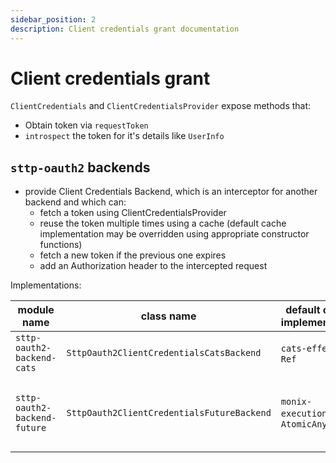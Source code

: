 ```yaml
---
sidebar_position: 2
description: Client credentials grant documentation
---
```


# Client credentials grant

`ClientCredentials` and `ClientCredentialsProvider` expose methods that:
- Obtain token via `requestToken`
- `introspect` the token for it's details like `UserInfo`


## `sttp-oauth2` backends

- provide Client Credentials Backend, which is an interceptor for another backend and which can:
  - fetch a token using ClientCredentialsProvider
  - reuse the token multiple times using a cache (default cache implementation may be overridden using appropriate constructor functions)
  - fetch a new token if the previous one expires
  - add an Authorization header to the intercepted request

Implementations:

| module name                  | class name                                 | default cache implementation    | semaphore                            | notes                                           |
|------------------------------|--------------------------------------------|---------------------------------|--------------------------------------|-------------------------------------------------|
| `sttp-oauth2-backend-cats`   | `SttpOauth2ClientCredentialsCatsBackend`   | `cats-effect`'s `Ref`           | `cats-effect`'s `Semaphore`          |                                                 |
| `sttp-oauth2-backend-future` | `SttpOauth2ClientCredentialsFutureBackend` | `monix-execution`'s `AtomicAny` | `monix-execution`'s `AsyncSemaphore` | It only uses submodule of whole `monix` project |
